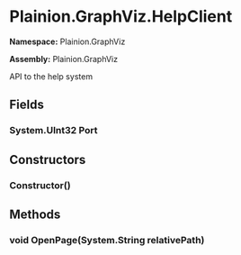 
# Plainion.GraphViz.HelpClient

**Namespace:** Plainion.GraphViz

**Assembly:** Plainion.GraphViz

API to the help system


## Fields

### System.UInt32 Port


## Constructors

### Constructor()


## Methods

### void OpenPage(System.String relativePath)
